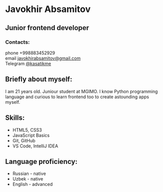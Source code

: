 # Javokhir Absamitov
## Junior frontend developer
### Contacts:
phone +998883452929\
email javokhirabsamitov@gmail.com\
Telegram [@kasatikme](https://t.me/kasatikme)
## Briefly about myself:
I am 21 years old. Juniour student at MGIMO. I know Python programming language and curious to learn frontend too to create astounding apps myself.
## Skills:
- HTML5, CSS3
- JavaScript Basics
- Git, GitHub
- VS Code, IntelliJ IDEA
## Language proficiency:
- Russian - native
- Uzbek - native
- English - advanced